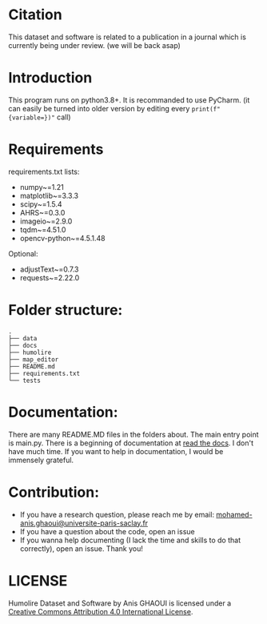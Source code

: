 # Citation
This dataset and software is related to a publication in a journal which is currently being under review. (we will be back asap)

# Introduction
This program runs on python3.8+. It is recommanded to use PyCharm.
(it can easily be turned into older version by editing every `print(f"{variable=})"` call)

# Requirements
requirements.txt lists:
* numpy~=1.21
* matplotlib~=3.3.3
* scipy~=1.5.4
* AHRS~=0.3.0
* imageio~=2.9.0
* tqdm~=4.51.0
* opencv-python~=4.5.1.48

Optional:
* adjustText~=0.7.3
* requests~=2.22.0

# Folder structure:
	.
	├── data
	├── docs
	├── humolire
	├── map_editor
	├── README.md
	├── requirements.txt
	└── tests


# Documentation:
There are many README.MD files in the folders about.
The main entry point is main.py.
There is a beginning of documentation at [read the docs](https://humolire.readthedocs.io/en/latest/). I don't have much time. If you want to help in documentation, I would be immensely grateful. 

# Contribution:
* If you have a research question, please reach me by email: [mohamed-anis.ghaoui@universite-paris-saclay.fr](mailto:mohamed-anis.ghaoui@universite-paris-saclay.fr)
* If you have a question about the code, open an issue
* If you wanna help documenting (I lack the time and skills to do that correctly), open an issue.
Thank you!

# LICENSE
Humolire Dataset and Software by Anis GHAOUI is licensed under a [Creative Commons Attribution 4.0 International License](https://creativecommons.org/licenses/by/4.0).
